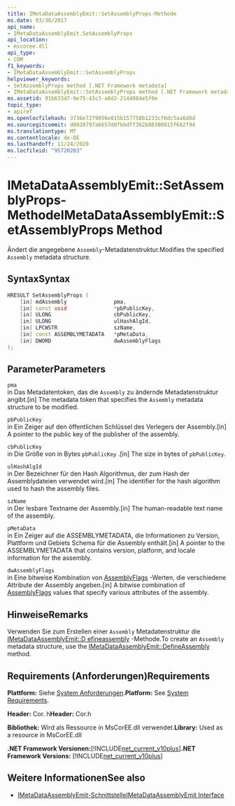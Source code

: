 ```yaml
---
title: IMetaDataAssemblyEmit::SetAssemblyProps-Methode
ms.date: 03/30/2017
api_name:
- IMetaDataAssemblyEmit.SetAssemblyProps
api_location:
- mscoree.dll
api_type:
- COM
f1_keywords:
- IMetaDataAssemblyEmit::SetAssemblyProps
helpviewer_keywords:
- SetAssemblyProps method [.NET Framework metadata]
- IMetaDataAssemblyEmit::SetAssemblyProps method [.NET Framework metadata]
ms.assetid: 91b633d7-9e75-43c3-a8d2-2144984e5f9e
topic_type:
- apiref
ms.openlocfilehash: 3736e7279056e015b157758b1233cf6dc5aa6d8d
ms.sourcegitcommit: d8020797a6657d0fbbdff362b80300815f682f94
ms.translationtype: MT
ms.contentlocale: de-DE
ms.lasthandoff: 11/24/2020
ms.locfileid: "95720203"
---
```

# <a name="imetadataassemblyemitsetassemblyprops-method"></a><span data-ttu-id="cd7cc-102">IMetaDataAssemblyEmit::SetAssemblyProps-Methode</span><span class="sxs-lookup"><span data-stu-id="cd7cc-102">IMetaDataAssemblyEmit::SetAssemblyProps Method</span></span>

<span data-ttu-id="cd7cc-103">Ändert die angegebene `Assembly`-Metadatenstruktur.</span><span class="sxs-lookup"><span data-stu-id="cd7cc-103">Modifies the specified `Assembly` metadata structure.</span></span>  
  
## <a name="syntax"></a><span data-ttu-id="cd7cc-104">Syntax</span><span class="sxs-lookup"><span data-stu-id="cd7cc-104">Syntax</span></span>  
  
```cpp  
HRESULT SetAssemblyProps (  
    [in] mdAssembly               pma,  
    [in] const void               *pbPublicKey,  
    [in] ULONG                    cbPublicKey,  
    [in] ULONG                    ulHashAlgId,  
    [in] LPCWSTR                  szName,  
    [in] const ASSEMBLYMETADATA   *pMetaData,  
    [in] DWORD                    dwAssemblyFlags  
);  
```  
  
## <a name="parameters"></a><span data-ttu-id="cd7cc-105">Parameter</span><span class="sxs-lookup"><span data-stu-id="cd7cc-105">Parameters</span></span>  

 `pma`  
 <span data-ttu-id="cd7cc-106">in Das Metadatentoken, das die `Assembly` zu ändernde Metadatenstruktur angibt.</span><span class="sxs-lookup"><span data-stu-id="cd7cc-106">[in] The metadata token that specifies the `Assembly` metadata structure to be modified.</span></span>  
  
 `pbPublicKey`  
 <span data-ttu-id="cd7cc-107">in Ein Zeiger auf den öffentlichen Schlüssel des Verlegers der Assembly.</span><span class="sxs-lookup"><span data-stu-id="cd7cc-107">[in] A pointer to the public key of the publisher of the assembly.</span></span>  
  
 `cbPublicKey`  
 <span data-ttu-id="cd7cc-108">in Die Größe von in Bytes `pbPublicKey` .</span><span class="sxs-lookup"><span data-stu-id="cd7cc-108">[in] The size in bytes of `pbPublicKey`.</span></span>  
  
 `ulHashAlgId`  
 <span data-ttu-id="cd7cc-109">in Der Bezeichner für den Hash Algorithmus, der zum Hash der Assemblydateien verwendet wird.</span><span class="sxs-lookup"><span data-stu-id="cd7cc-109">[in] The identifier for the hash algorithm used to hash the assembly files.</span></span>  
  
 `szName`  
 <span data-ttu-id="cd7cc-110">in Der lesbare Textname der Assembly.</span><span class="sxs-lookup"><span data-stu-id="cd7cc-110">[in] The human-readable text name of the assembly.</span></span>  
  
 `pMetaData`  
 <span data-ttu-id="cd7cc-111">in Ein Zeiger auf die ASSEMBLYMETADATA, die Informationen zu Version, Plattform und Gebiets Schema für die Assembly enthält.</span><span class="sxs-lookup"><span data-stu-id="cd7cc-111">[in] A pointer to the ASSEMBLYMETADATA that contains version, platform, and locale information for the assembly.</span></span>  
  
 `dwAssemblyFlags`  
 <span data-ttu-id="cd7cc-112">in Eine bitweise Kombination von [AssemblyFlags](assemblyflags-enumeration.md) -Werten, die verschiedene Attribute der Assembly angeben.</span><span class="sxs-lookup"><span data-stu-id="cd7cc-112">[in] A bitwise combination of [AssemblyFlags](assemblyflags-enumeration.md) values that specify various attributes of the assembly.</span></span>  
  
## <a name="remarks"></a><span data-ttu-id="cd7cc-113">Hinweise</span><span class="sxs-lookup"><span data-stu-id="cd7cc-113">Remarks</span></span>  

 <span data-ttu-id="cd7cc-114">Verwenden Sie zum Erstellen einer `Assembly` Metadatenstruktur die [IMetaDataAssemblyEmit::D efineassembly](imetadataassemblyemit-defineassembly-method.md) -Methode.</span><span class="sxs-lookup"><span data-stu-id="cd7cc-114">To create an `Assembly` metadata structure, use the [IMetaDataAssemblyEmit::DefineAssembly](imetadataassemblyemit-defineassembly-method.md) method.</span></span>  
  
## <a name="requirements"></a><span data-ttu-id="cd7cc-115">Requirements (Anforderungen)</span><span class="sxs-lookup"><span data-stu-id="cd7cc-115">Requirements</span></span>  

 <span data-ttu-id="cd7cc-116">**Plattform:** Siehe [System Anforderungen](../../get-started/system-requirements.md).</span><span class="sxs-lookup"><span data-stu-id="cd7cc-116">**Platform:** See [System Requirements](../../get-started/system-requirements.md).</span></span>  
  
 <span data-ttu-id="cd7cc-117">**Header:** Cor. h</span><span class="sxs-lookup"><span data-stu-id="cd7cc-117">**Header:** Cor.h</span></span>  
  
 <span data-ttu-id="cd7cc-118">**Bibliothek:** Wird als Ressource in MsCorEE.dll verwendet.</span><span class="sxs-lookup"><span data-stu-id="cd7cc-118">**Library:** Used as a resource in MsCorEE.dll</span></span>  
  
 <span data-ttu-id="cd7cc-119">**.NET Framework Versionen:**[!INCLUDE[net_current_v10plus](../../../../includes/net-current-v10plus-md.md)]</span><span class="sxs-lookup"><span data-stu-id="cd7cc-119">**.NET Framework Versions:** [!INCLUDE[net_current_v10plus](../../../../includes/net-current-v10plus-md.md)]</span></span>  
  
## <a name="see-also"></a><span data-ttu-id="cd7cc-120">Weitere Informationen</span><span class="sxs-lookup"><span data-stu-id="cd7cc-120">See also</span></span>

- [<span data-ttu-id="cd7cc-121">IMetaDataAssemblyEmit-Schnittstelle</span><span class="sxs-lookup"><span data-stu-id="cd7cc-121">IMetaDataAssemblyEmit Interface</span></span>](imetadataassemblyemit-interface.md)
